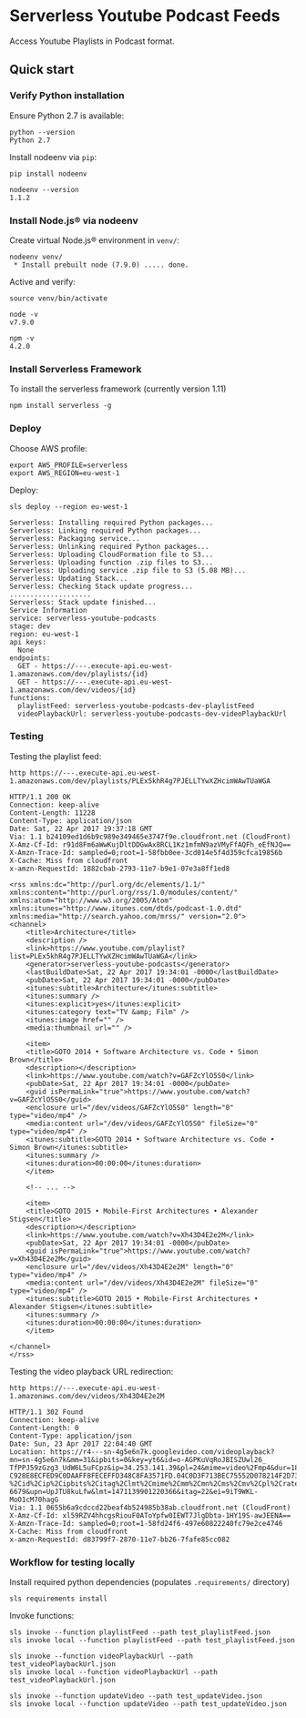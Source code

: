 # Serverless Youtube Podcast Feeds

Access Youtube Playlists in Podcast format.

## Quick start

### Verify Python installation

Ensure Python 2.7 is available:

    python --version
    Python 2.7

Install nodeenv via `pip`:

    pip install nodeenv
    
    nodeenv --version
    1.1.2

### Install Node.js® via nodeenv

Create virtual Node.js® environment in `venv/`:

    nodeenv venv/
     * Install prebuilt node (7.9.0) ..... done.
    
Active and verify:  

    source venv/bin/activate

    node -v
    v7.9.0

    npm -v
    4.2.0

### Install Serverless Framework

To install the serverless framework (currently version 1.11)

    npm install serverless -g

### Deploy

Choose AWS profile:

    export AWS_PROFILE=serverless
    export AWS_REGION=eu-west-1

Deploy:

    sls deploy --region eu-west-1

    Serverless: Installing required Python packages...
    Serverless: Linking required Python packages...
    Serverless: Packaging service...
    Serverless: Unlinking required Python packages...
    Serverless: Uploading CloudFormation file to S3...
    Serverless: Uploading function .zip files to S3...
    Serverless: Uploading service .zip file to S3 (5.08 MB)...
    Serverless: Updating Stack...
    Serverless: Checking Stack update progress...
    ....................
    Serverless: Stack update finished...
    Service Information
    service: serverless-youtube-podcasts
    stage: dev
    region: eu-west-1
    api keys:
      None
    endpoints:
      GET - https://---.execute-api.eu-west-1.amazonaws.com/dev/playlists/{id}
      GET - https://---.execute-api.eu-west-1.amazonaws.com/dev/videos/{id}
    functions:
      playlistFeed: serverless-youtube-podcasts-dev-playlistFeed
      videoPlaybackUrl: serverless-youtube-podcasts-dev-videoPlaybackUrl

### Testing

Testing the playlist feed:

    http https://---.execute-api.eu-west-1.amazonaws.com/dev/playlists/PLEx5khR4g7PJELLTYwXZHcimWAwTUaWGA

    HTTP/1.1 200 OK
    Connection: keep-alive
    Content-Length: 11228
    Content-Type: application/json
    Date: Sat, 22 Apr 2017 19:37:18 GMT
    Via: 1.1 b24109ed1d6b9c989e349465e3747f9e.cloudfront.net (CloudFront)
    X-Amz-Cf-Id: r91d8Fm6aWwKujDltDDGwAx8RCL1Kz1mfmN9azVMyFfAQFh_eEfNJQ==
    X-Amzn-Trace-Id: sampled=0;root=1-58fbb0ee-3cd014e5f4d359cfca19856b
    X-Cache: Miss from cloudfront
    x-amzn-RequestId: 1882cbab-2793-11e7-b9e1-07e3a8ff1ed8

    <rss xmlns:dc="http://purl.org/dc/elements/1.1/" xmlns:content="http://purl.org/rss/1.0/modules/content/" xmlns:atom="http://www.w3.org/2005/Atom" xmlns:itunes="http://www.itunes.com/dtds/podcast-1.0.dtd" xmlns:media="http://search.yahoo.com/mrss/" version="2.0">
    <channel>
        <title>Architecture</title>
        <description />
        <link>https://www.youtube.com/playlist?list=PLEx5khR4g7PJELLTYwXZHcimWAwTUaWGA</link>
        <generator>serverless-youtube-podcasts</generator>
        <lastBuildDate>Sat, 22 Apr 2017 19:34:01 -0000</lastBuildDate>
        <pubDate>Sat, 22 Apr 2017 19:34:01 -0000</pubDate>
        <itunes:subtitle>Architecture</itunes:subtitle>
        <itunes:summary />
        <itunes:explicit>yes</itunes:explicit>
        <itunes:category text="TV &amp; Film" />
        <itunes:image href="" />
        <media:thumbnail url="" />
        
        <item>
        <title>GOTO 2014 • Software Architecture vs. Code • Simon Brown</title>
        <description></description>
        <link>https://www.youtube.com/watch?v=GAFZcYlO5S0</link>
        <pubDate>Sat, 22 Apr 2017 19:34:01 -0000</pubDate>
        <guid isPermaLink="true">https://www.youtube.com/watch?v=GAFZcYlO5S0</guid>
        <enclosure url="/dev/videos/GAFZcYlO5S0" length="0" type="video/mp4" />
        <media:content url="/dev/videos/GAFZcYlO5S0" fileSize="0" type="video/mp4" />
        <itunes:subtitle>GOTO 2014 • Software Architecture vs. Code • Simon Brown</itunes:subtitle>
        <itunes:summary />
        <itunes:duration>00:00:00</itunes:duration>
        </item>
        
        <!-- ... -->
        
        <item>
        <title>GOTO 2015 • Mobile-First Architectures • Alexander Stigsen</title>
        <description></description>
        <link>https://www.youtube.com/watch?v=Xh43D4E2e2M</link>
        <pubDate>Sat, 22 Apr 2017 19:34:01 -0000</pubDate>
        <guid isPermaLink="true">https://www.youtube.com/watch?v=Xh43D4E2e2M</guid>
        <enclosure url="/dev/videos/Xh43D4E2e2M" length="0" type="video/mp4" />
        <media:content url="/dev/videos/Xh43D4E2e2M" fileSize="0" type="video/mp4" />
        <itunes:subtitle>GOTO 2015 • Mobile-First Architectures • Alexander Stigsen</itunes:subtitle>
        <itunes:summary />
        <itunes:duration>00:00:00</itunes:duration>
        </item>
        
    </channel>
    </rss>

Testing the video playback URL redirection:

    http https://---.execute-api.eu-west-1.amazonaws.com/dev/videos/Xh43D4E2e2M
    
    HTTP/1.1 302 Found
    Connection: keep-alive
    Content-Length: 0
    Content-Type: application/json
    Date: Sun, 23 Apr 2017 22:04:40 GMT
    Location: https://r4---sn-4g5e6n7k.googlevideo.com/videoplayback?mn=sn-4g5e6n7k&mm=31&ipbits=0&key=yt6&id=o-AGPKuVqRoJBISZUwl26_
    TfPPJ59zGzg3_UdW6L5uFCpz&ip=34.253.141.39&pl=24&mime=video%2Fmp4&dur=1844.709&mv=u&source=youtube&ms=au&mt=1492984941&signature=
    C928E8ECFED9C0DAAFF8FECEFFD348C8FA3571FD.04C0D3F713BEC75552D078214F2D737899F51CEE&requiressl=yes&ratebypass=yes&sparams=dur%2Cei
    %2Cid%2Cip%2Cipbits%2Citag%2Clmt%2Cmime%2Cmm%2Cmn%2Cms%2Cmv%2Cpl%2Cratebypass%2Crequiressl%2Csource%2Cupn%2Cexpire&expire=149300
    6679&upn=UpJTU8kuLfw&lmt=1471139901220366&itag=22&ei=9iT9WKL-MoO1cM70hagG
    Via: 1.1 0655b6a9cdccd22beaf4b524985b38ab.cloudfront.net (CloudFront)
    X-Amz-Cf-Id: xl59RZV4hhcgsRiouF0AToYpfw0IEWT7JlgDbta-1HY19S-awJEENA==
    X-Amzn-Trace-Id: sampled=0;root=1-58fd24f6-497e60822240fc79e2ce4746
    X-Cache: Miss from cloudfront
    x-amzn-RequestId: d83799f7-2870-11e7-bb26-7fafe85cc082

### Workflow for testing locally

Install required python dependencies (populates `.requirements/` directory)

    sls requirements install

Invoke functions:

    sls invoke --function playlistFeed --path test_playlistFeed.json
    sls invoke local --function playlistFeed --path test_playlistFeed.json

    sls invoke --function videoPlaybackUrl --path test_videoPlaybackUrl.json
    sls invoke local --function videoPlaybackUrl --path test_videoPlaybackUrl.json

    sls invoke --function updateVideo --path test_updateVideo.json
    sls invoke local --function updateVideo --path test_updateVideo.json
    